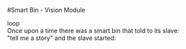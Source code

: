 #Smart Bin - Vision Module

loop<br />
Once upon a time there was a smart bin that told to its slave:<br />
"tell me a story" and the slave started:


